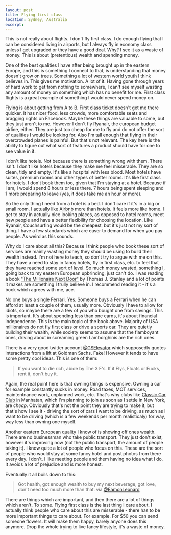 ```yaml
---
layout: post
title: Flying first class
location: Sydney, Australia
excerpt:
---
```


This is not really about flights. I don't fly first class. I do enough flying that I can be considered living in airports, but I always fly in economy class unless I get upgraded or they have a good deal. Why? I see it as a waste of money. This is about (pretentious) wealth and spending money.

One of the best qualities I have after being brought up in the eastern Europe, and this is something I connect to that, is understanding that money doesn't grow on trees. Something a lot of western world youth I think believes in. This gives me motivation. A lot of it. Having gone through years of hard work to get from nothing to somewhere, I can't see myself wasting any amount of money on something which has no benefit for me. First class flights is a great example of something I would never spend money on.

Flying is about getting from A to B. First class ticket doesn't get me there quicker. It has nicer food, less crowds, more comfortable seats and bragging rights on Facebook. Maybe these things are valuable to some, but they just aren't to me. However I don't fly Ryanair, the european budget airline, either. They are just too cheap for me to fly and do not offer the sort of qualities I would be looking for. Also I'm tall enough that flying in their overcrowded planes is painful. But that's not relevant. The key here is the ability to figure out what sort of features a product should have for one to see value in it.

I don't like hotels. Not because there is something wrong with them. There isn't. I don't like hotels because they make me feel misserable. They are so clean, tidy and empty. It's like a hospital with less blood. Most hotels have suites, premium rooms and other types of better rooms. It's like first class for hotels. I don't book them too, given that I'm staying at a hotel. Because if I am, I would spend 8 hours or less there. 7 hours being spent sleeping and 1 more preparing to leave (yes, it does take me an hour or more).

So the only thing I need from a hotel is a bed. I don't care if it's in a big or small room. I actually like [Airbnb](http://www.airbnb.com) more than hotels. It feels more like home. I get to stay in actually nice looking places, as opposed to hotel rooms, meet new people and have a better flexibility for choosing the location. Like Ryanair, Couchsurfing would be the cheapest, but it's just not my sort of thing. I have a few standards which are easer to demand for when you pay people. As weird as this sounds.

Why do I care about all this? Because I think people who book these sort of services are mainly wasting money they should be using to build their wealth instead. I'm not here to teach, so don't try to argue with me on this. They have a need to stay in fancy hotels, fly in first class, etc. to feel that they have reached some sort of level. So much money wasted, something I, going back to my eastern European upbrinding, just can't do. I was reading a book ["The Millionaire Next Door"](http://www.amazon.com/Millionaire-Next-Door-Thomas-Stanley/dp/0671015206) by Thomas J. Stanley and a lot of points it makes are something I trully believe in. I recommend reading it - it's a book which agrees with me, ace.

No one buys a single Ferrari. Yes. Someone buys a Ferrari when he can afford at least a couple of them, usually more. Obviously I have to allow for idiots, so maybe there are a few of you who bought one from savings. This is important. It's about spending less than one earns, it's about financial independence. This is the main topic of the book above. Majority of USA millionaires do not fly first class or drive a sports car. They are quietly building their wealth, while society seems to assume that the flamboyant ones, driving about in screaming green Lamborghinis are the rich ones.

There is a very good twitter account [@GSElevator](https://twitter.com/GSElevator) which supposedly quotes interactions from a lift at Goldman Sachs. Fake! However it tends to have some pretty cool ideas. This is one of them:

> If you want to die rich, abide by The 3 F's. If it Flys, Floats or Fucks, rent it, don't buy it.

Again, the real point here is that owning things is expensive. Owning a car for example constantly sucks in money. Road taxes, MOT services, maintentnance work, unplanned work, etc. That's why clubs like [Classic Car Club](http://classiccarclubmanhattan.com/) in Manhatan, which I'm planning to join as soon as I settle in New York, are *cheap*. Obviously that's not the point they are trying to make it, but that's how I see it - driving the sort of cars I want to be driving, as much as I want to be driving (which is a few weekends per month realisticaly) for way, way less than owning one myself.

Another eastern European quality I know of is showing off ones wealth. There are no businessman who take public transport. They just don't exist, however it's improving now (not the public transport, the amount of people taking it). I know quite a lot of people who focus on this. These are the sort of people who would stay at some fancy hotel and post photos from there every day. I don't. I like meeting people and them having no idea what I do. It avoids a lot of prejudice and is more honest.

Eventually it all boils down to this:

> Got health, got enough wealth to buy my next beverage, got love, don't need too much more than that.
> via [@EamonLeonard](https://twitter.com/EamonLeonard/status/235116433858777088)

There are things which are important, and then there are a lot of things which aren't. To some. Flying first class is the last thing I care about. I actually think people who care about this are misserable - there has to be more important things to care about. For example. For $50 you can send someone flowers. It will make them happy, barely anyone does this anymore. Drop the whole trying to live fancy lifestyle, it's a waste of money.